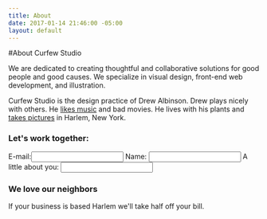 ```yaml
---
title: About
date: 2017-01-14 21:46:00 -05:00
layout: default
---
```


#About Curfew Studio

We are dedicated to creating thoughtful and collaborative solutions for good people and good causes. We specialize in visual design, front-end web development, and illustration.

Curfew Studio is the design practice of Drew Albinson. Drew plays nicely with others. He [likes music](http://spotify.com/user/curfewstudio "Follow Drew on Spotify") and bad movies. He lives with his plants and [takes pictures](http://instagram.com/user/drewacreative "Follow Drew on Instagram") in Harlem, New York.


### Let's work together:
E-mail:<input>
Name: <input>
A little about you: <input>

### We love our neighbors
If your business is based Harlem we'll take half off your bill.
